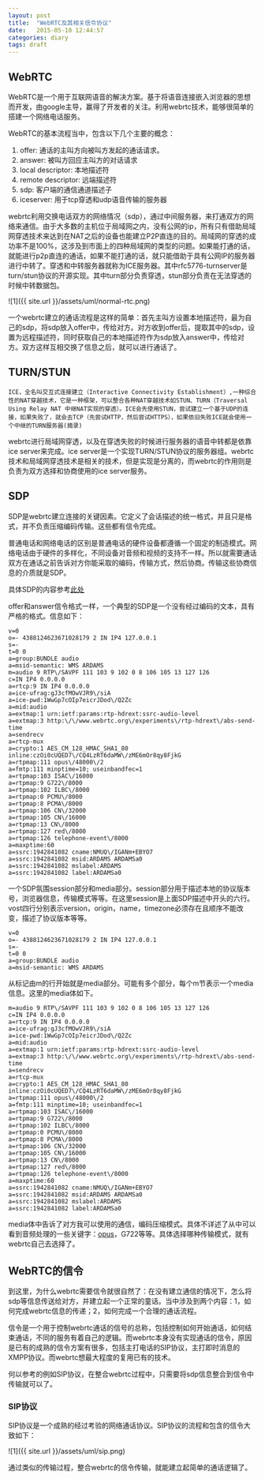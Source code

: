 ```yaml
---
layout: post
title:  "WebRTC及其相关信令协议"
date:   2015-05-10 12:44:57
categories: diary
tags: draft
---
```


## WebRTC

WebRTC是一个用于互联网语音的解决方案。基于将语音连接嵌入浏览器的思想而开发，由google主导，赢得了开发者的关注。利用webrtc技术，能够很简单的搭建一个网络电话服务。

WebRTC的基本流程当中，包含以下几个主要的概念：

1. offer: 通话的主叫方向被叫方发起的通话请求。
2. answer: 被叫方回应主叫方的对话请求
3. local descriptor: 本地描述符
4. remote descriptor: 远端描述符
5. sdp: 客户端的通信通道描述子
6. iceserver: 用于tcp穿透和udp语音传输的服务器

webrtc利用交换电话双方的网络情况（sdp），通过中间服务器，来打通双方的网络来通信。由于大多数的主机位于局域网之内，没有公网的ip，所有只有借助局域网穿透技术来达到在NAT之后的设备也能建立P2P直连的目的。局域网的穿透的成功率不是100%，这涉及到市面上的四种局域网的类型的问题。如果能打通的话，就能进行p2p直连的通话，如果不能打通的话，就只能借助于具有公网IP的服务器进行中转了。穿透和中转服务器就称为ICE服务器。其中rfc5776-turnserver是turn/stun协议的开源实现。其中turn部分负责穿透，stun部分负责在无法穿透的时候中转数据包。

![1]({{ site.url }}/assets/uml/normal-rtc.png)

一个webrtc建立的通话流程是这样的简单：首先主叫方设置本地描述符，最为自己的sdp，将sdp放入offer中，传给对方。对方收到offer后，提取其中的sdp，设置为远程描述符，同时获取自己的本地描述符作为sdp放入answer中，传给对方。双方这样互相交换了信息之后，就可以进行通话了。


## TURN/STUN

```
ICE，全名叫交互式连接建立（Interactive Connectivity Establishment）,一种综合性的NAT穿越技术，它是一种框架，可以整合各种NAT穿越技术如STUN、TURN（Traversal Using Relay NAT 中继NAT实现的穿透）。ICE会先使用STUN，尝试建立一个基于UDP的连接，如果失败了，就会去TCP（先尝试HTTP，然后尝试HTTPS），如果依旧失败ICE就会使用一个中继的TURN服务器(摘录)
```

webrtc进行局域网穿透，以及在穿透失败的时候进行服务器的语音中转都是依靠ice server来完成。ice server是一个实现TURN/STUN协议的服务器组。webrtc技术和局域网穿透技术是相关的技术，但是实现是分离的，而webrtc的作用则是负责为双方选择和协商使用的ice server服务。

## SDP

SDP是webrtc建立连接的关键因素。它定义了会话描述的统一格式，并且只是格式，并不负责压缩编码传输。这些都有信令完成。

普通电话和网络电话的区别是普通电话的硬件设备都遵循一个固定的制造模式。网络电话由于硬件的多样化，不同设备对音频和视频的支持不一样。所以就需要通话双方在通话之前告诉对方你能采取的编码，传输方式，然后协商。传输这些协商信息的介质就是SDP。

具体SDP的内容参考[此处](http://wenku.baidu.com/link?url=nWTrrPNJKacKvT3QBzrOSFB0S2JZw1dsY-DQoE2v_JL3JoeLQgQ6JTL-BxW9Ynjd2yW-DKpyT6S0PO6tohvQv7anc_JJBFhYgevHtnW1ILO)

offer和answer信令格式一样，一个典型的SDP是一个没有经过编码的文本，具有严格的格式。信息如下：

```
v=0
o=- 4388124623671028179 2 IN IP4 127.0.0.1
s=-
t=0 0
a=group:BUNDLE audio
a=msid-semantic: WMS ARDAMS
m=audio 9 RTP\/SAVPF 111 103 9 102 0 8 106 105 13 127 126
c=IN IP4 0.0.0.0
a=rtcp:9 IN IP4 0.0.0.0
a=ice-ufrag:gJ3cfMOwVJR9\/siA
a=ice-pwd:1WwGp7cOIp7eicrJDod\/Q2Zc
a=mid:audio
a=extmap:1 urn:ietf:params:rtp-hdrext:ssrc-audio-level
a=extmap:3 http:\/\/www.webrtc.org\/experiments\/rtp-hdrext\/abs-send-time
a=sendrecv
a=rtcp-mux
a=crypto:1 AES_CM_128_HMAC_SHA1_80 inline:czOi0cUQED7\/CQ4LzRT6daMW\/zME6mOr8qy8FjkG
a=rtpmap:111 opus\/48000\/2
a=fmtp:111 minptime=10; useinbandfec=1
a=rtpmap:103 ISAC\/16000
a=rtpmap:9 G722\/8000
a=rtpmap:102 ILBC\/8000
a=rtpmap:0 PCMU\/8000
a=rtpmap:8 PCMA\/8000
a=rtpmap:106 CN\/32000
a=rtpmap:105 CN\/16000
a=rtpmap:13 CN\/8000
a=rtpmap:127 red\/8000
a=rtpmap:126 telephone-event\/8000
a=maxptime:60
a=ssrc:1942841082 cname:NMUQ\/IGANm+EBYO7
a=ssrc:1942841082 msid:ARDAMS ARDAMSa0
a=ssrc:1942841082 mslabel:ARDAMS
a=ssrc:1942841082 label:ARDAMSa0
```

一个SDP氛围session部分和media部分。session部分用于描述本地的协议版本号，浏览器信息，传输模式等等。在这里session是上面SDP描述中开头的六行。vost四行分别表示version，origin，name，timezone必须存在且顺序不能改变，描述了协议版本等等。

```
v=0
o=- 4388124623671028179 2 IN IP4 127.0.0.1
s=-
t=0 0
a=group:BUNDLE audio
a=msid-semantic: WMS ARDAMS
```

从标记由m的行开始就是media部分。可能有多个部分，每个m节表示一个media信息。这里的media体如下。


```
m=audio 9 RTP\/SAVPF 111 103 9 102 0 8 106 105 13 127 126
c=IN IP4 0.0.0.0
a=rtcp:9 IN IP4 0.0.0.0
a=ice-ufrag:gJ3cfMOwVJR9\/siA
a=ice-pwd:1WwGp7cOIp7eicrJDod\/Q2Zc
a=mid:audio
a=extmap:1 urn:ietf:params:rtp-hdrext:ssrc-audio-level
a=extmap:3 http:\/\/www.webrtc.org\/experiments\/rtp-hdrext\/abs-send-time
a=sendrecv
a=rtcp-mux
a=crypto:1 AES_CM_128_HMAC_SHA1_80 inline:czOi0cUQED7\/CQ4LzRT6daMW\/zME6mOr8qy8FjkG
a=rtpmap:111 opus\/48000\/2
a=fmtp:111 minptime=10; useinbandfec=1
a=rtpmap:103 ISAC\/16000
a=rtpmap:9 G722\/8000
a=rtpmap:102 ILBC\/8000
a=rtpmap:0 PCMU\/8000
a=rtpmap:8 PCMA\/8000
a=rtpmap:106 CN\/32000
a=rtpmap:105 CN\/16000
a=rtpmap:13 CN\/8000
a=rtpmap:127 red\/8000
a=rtpmap:126 telephone-event\/8000
a=maxptime:60
a=ssrc:1942841082 cname:NMUQ\/IGANm+EBYO7
a=ssrc:1942841082 msid:ARDAMS ARDAMSa0
a=ssrc:1942841082 mslabel:ARDAMS
a=ssrc:1942841082 label:ARDAMSa0
```

media体中告诉了对方我可以使用的通信，编码压缩模式。具体不详述了从中可以看到音频处理的一些关键字：[opus](https://mf4.xiph.org/jenkins/view/opus/job/opus/ws/doc/html/group__opus__decoder.html)，G722等等。具体选择哪种传输模式，就有webrtc自己去选择了。

## WebRTC的信令

到这里，为什么webrtc需要信令就很自然了：在没有建立通信的情况下，怎么将sdp等信息传送给对方，并建立起一个正常的童话。当中涉及到两个内容：1，如何完成webrtc信息的传递；2，如何完成一个合理的通话流程。

信令是一个用于控制webrtc通话的信号的总称，包括控制如何开始通话，如何结束通话，不同的服务有着自己的逻辑。而webrtc本身没有实现通话的信令，原因是已有的成熟的信令方案有很多，包括主打电话的SIP协议，主打即时消息的XMPP协议。而webrtc想最大程度的复用已有的技术。

何以参考的例如SIP协议，在整合webrtc过程中，只需要将sdp信息整合到信令中传输就可以了。


### SIP协议

SIP协议是一个成熟的经过考验的网络通话协议。SIP协议的流程和包含的信令大致如下：

![1]({{ site.url }}/assets/uml/sip.png)

通过类似的传输过程，整合webrtc的信令传输，就能建立起简单的通话逻辑了。

